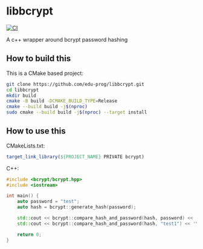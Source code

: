 # libbcrypt

[![CI](https://github.com/edu-prog/libbcrypt/actions/workflows/ci.yml/badge.svg)](https://github.com/edu-prog/libbcrypt/actions/workflows/ci.yml)

A c++ wrapper around bcrypt password hashing

## How to build this

This is a CMake based project:

```bash
git clone https://github.com/edu-prog/libbcrypt.git
cd libbcrypt
mkdir build
cmake -B build -DCMAKE_BUILD_TYPE=Release
cmake --build build -j$(nproc)
sudo cmake --build build -j$(nproc) --target install
```

## How to use this

CMakeLists.txt:

```cmake
target_link_library(${PROJECT_NAME} PRIVATE bcrypt)
```

C++:

```cpp
#include <bcrypt/bcrypt.hpp>
#include <iostream>

int main() {
	auto password = "test";
	auto hash = bcrypt::generate_hash(password);

	std::cout << bcrypt::compare_hash_and_password(hash, password) << '\n';
	std::cout << bcrypt::compare_hash_and_password(hash, "test1") << '\n';

	return 0;
}
```
